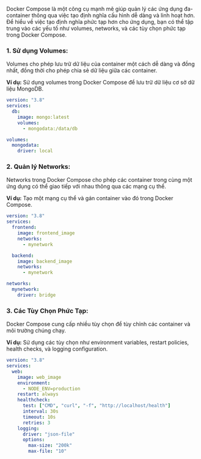 Docker Compose là một công cụ mạnh mẽ giúp quản lý các ứng dụng đa-container thông qua việc tạo định nghĩa cấu hình dễ dàng và linh hoạt hơn. Để hiểu về việc tạo định nghĩa phức tạp hơn cho ứng dụng, bạn có thể tập trung vào các yếu tố như volumes, networks, và các tùy chọn phức tạp trong Docker Compose.

### 1. Sử dụng Volumes:

Volumes cho phép lưu trữ dữ liệu của container một cách dễ dàng và đồng nhất, đồng thời cho phép chia sẻ dữ liệu giữa các container.

**Ví dụ:** Sử dụng volumes trong Docker Compose để lưu trữ dữ liệu cơ sở dữ liệu MongoDB.

```yaml
version: "3.8"
services:
  db:
    image: mongo:latest
    volumes:
      - mongodata:/data/db

volumes:
  mongodata:
    driver: local
```

### 2. Quản lý Networks:

Networks trong Docker Compose cho phép các container trong cùng một ứng dụng có thể giao tiếp với nhau thông qua các mạng cụ thể.

**Ví dụ:** Tạo một mạng cụ thể và gán container vào đó trong Docker Compose.

```yaml
version: "3.8"
services:
  frontend:
    image: frontend_image
    networks:
      - mynetwork

  backend:
    image: backend_image
    networks:
      - mynetwork

networks:
  mynetwork:
    driver: bridge
```

### 3. Các Tùy Chọn Phức Tạp:

Docker Compose cung cấp nhiều tùy chọn để tùy chỉnh các container và môi trường chúng chạy.

**Ví dụ:** Sử dụng các tùy chọn như environment variables, restart policies, health checks, và logging configuration.

```yaml
version: "3.8"
services:
  web:
    image: web_image
    environment:
      - NODE_ENV=production
    restart: always
    healthcheck:
      test: ["CMD", "curl", "-f", "http://localhost/health"]
      interval: 30s
      timeout: 10s
      retries: 3
    logging:
      driver: "json-file"
      options:
        max-size: "200k"
        max-file: "10"
```
